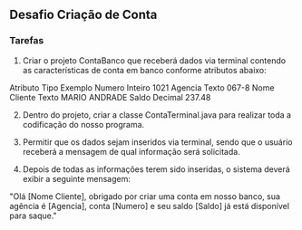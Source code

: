 ## Desafio Criação de Conta

### Tarefas

1. Criar o projeto ContaBanco que receberá dados via terminal contendo as características de conta em banco conforme atributos abaixo:

Atributo	    Tipo	    Exemplo
Numero		    Inteiro	    1021
Agencia		    Texto	    067-8
Nome Cliente	Texto	    MARIO ANDRADE
Saldo		    Decimal	    237.48

2. Dentro do projeto, criar a classe ContaTerminal.java para realizar toda a codificação do nosso programa.

3. Permitir que os dados sejam inseridos via terminal, sendo que o usuário receberá a mensagem de qual informação será solicitada. 

4. Depois de todas as informações terem sido inseridas, o sistema deverá exibir a seguinte mensagem:

"Olá [Nome Cliente], obrigado por criar uma conta em nosso banco, sua agência é [Agencia], conta [Numero] e seu saldo [Saldo] já está disponível para saque."